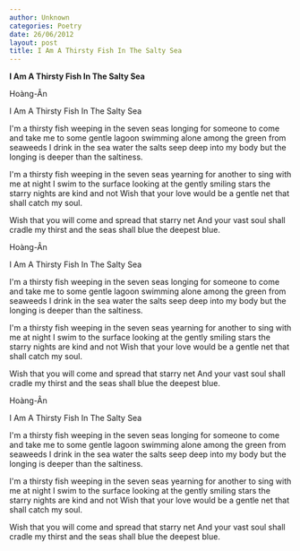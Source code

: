 ```yaml
---
author: Unknown
categories: Poetry
date: 26/06/2012
layout: post
title: I Am A Thirsty Fish In The Salty Sea
---
```


**I Am A Thirsty Fish In The Salty Sea**

Hoàng-Ân

I Am A Thirsty Fish In The Salty Sea


I'm a thirsty fish weeping in the seven seas
longing for someone to come and take me to some gentle lagoon
swimming alone among the green from seaweeds
I drink in the sea water
the salts seep deep into my body
but the longing is deeper than the saltiness.

I'm a thirsty fish weeping in the seven seas
yearning for another to sing with me
at night I swim to the surface
looking at the gently smiling stars
the starry nights
are kind and not
Wish that your love would be
a gentle net that shall catch my soul.

Wish that you will come and spread that starry net
And your vast soul shall cradle my thirst
and the seas shall blue the deepest blue.

Hoàng-Ân

I Am A Thirsty Fish In The Salty Sea


I'm a thirsty fish weeping in the seven seas
longing for someone to come and take me to some gentle lagoon
swimming alone among the green from seaweeds
I drink in the sea water
the salts seep deep into my body
but the longing is deeper than the saltiness.

I'm a thirsty fish weeping in the seven seas
yearning for another to sing with me
at night I swim to the surface
looking at the gently smiling stars
the starry nights
are kind and not
Wish that your love would be
a gentle net that shall catch my soul.

Wish that you will come and spread that starry net
And your vast soul shall cradle my thirst
and the seas shall blue the deepest blue.

Hoàng-Ân

I Am A Thirsty Fish In The Salty Sea


I'm a thirsty fish weeping in the seven seas
longing for someone to come and take me to some gentle lagoon
swimming alone among the green from seaweeds
I drink in the sea water
the salts seep deep into my body
but the longing is deeper than the saltiness.

I'm a thirsty fish weeping in the seven seas
yearning for another to sing with me
at night I swim to the surface
looking at the gently smiling stars
the starry nights
are kind and not
Wish that your love would be
a gentle net that shall catch my soul.

Wish that you will come and spread that starry net
And your vast soul shall cradle my thirst
and the seas shall blue the deepest blue.
